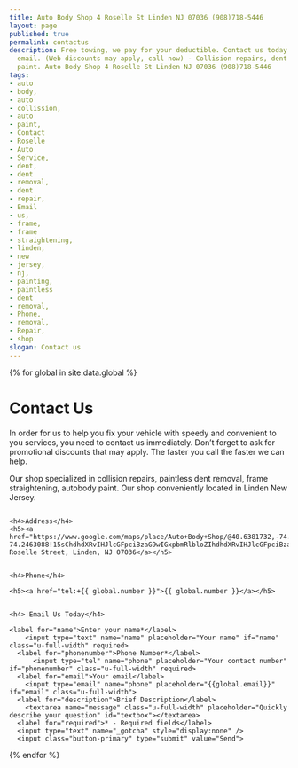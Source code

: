 ```yaml
---
title: Auto Body Shop 4 Roselle St Linden NJ 07036 (908)718-5446
layout: page
published: true
permalink: contactus
description: Free towing, we pay for your deductible. Contact us today - Call, or
  email. (Web discounts may apply, call now) - Collision repairs, dent removal, body
  paint. Auto Body Shop 4 Roselle St Linden NJ 07036 (908)718-5446
tags:
- auto
- body,
- auto
- collission,
- auto
- paint,
- Contact
- Roselle
- Auto
- Service,
- dent,
- dent
- removal,
- dent
- repair,
- Email
- us,
- frame,
- frame
- straightening,
- linden,
- new
- jersey,
- nj,
- painting,
- paintless
- dent
- removal,
- Phone,
- removal,
- Repair,
- shop
slogan: Contact us
---
```


{% for global in site.data.global %}
# Contact Us

<div class="row">
<div class="u-full-width">
In order for us to help you fix your vehicle with speedy and convenient to you services, you need to contact us immediately. Don’t forget to ask for promotional discounts that may apply. The faster you call the faster we can help.

Our shop specialized in collision repairs, paintless dent removal, frame straightening, autobody paint. Our shop conveniently located in Linden New Jersey.
</div>
</div>

<div class="row center">
<div class="one-half column">



<i class="fa fa-map-marker fa-4x"></i>

	<h4>Address</h4>
	<h5><a href="https://www.google.com/maps/place/Auto+Body+Shop/@40.6381732,-74.2580369,15z/data=!4m9!1m2!2m1!1sauto+repair+shop+linden!3m5!1s0x89c3b2e1915caa2b:0x88a03a9cba693276!8m2!3d40.6353539!4d-74.2463088!15sChdhdXRvIHJlcGFpciBzaG9wIGxpbmRlbloZIhdhdXRvIHJlcGFpciBzaG9wIGxpbmRlbpIBEGF1dG9fcmVwYWlyX3Nob3CaASNDaFpEU1VoTk1HOW5TMFZKUTBGblNVUjVkM0YxUlZOQkVBRQ">4 Roselle Street, Linden, NJ 07036</a></h5>

</div>

<div class="one-half column">
    <i class="fa fa-phone fa-4x"></i>

	<h4>Phone</h4>

	<h5><a href="tel:+{{ global.number }}">{{ global.number }}</a></h5>


</div>



<div class="row center">

<i class="fa fa-envelope-o fa-4x"></i>

	<h4> Email Us Today</h4>

  <form method="POST" action="https://formspree.io/f/roselleautoservices@gmail.com">
  	<!-- Subject for this email -->
  	<input type="hidden" name="_subject" value="Roselle Auto Email Question" />

  	<label for="name">Enter your name*</label>
      	<input type="text" name="name" placeholder="Your name" if="name" class="u-full-width" required>
      <label for="phonenumber">Phone Number*</label>
          <input type="tel" name="phone" placeholder="Your contact number" if="phonenumber" class="u-full-width" required>
      <label for="email">Your email</label>
      	<input type="email" name="phone" placeholder="{{global.email}}" if="email" class="u-full-width">
      <label for="description">Brief Description</label>
      	<textarea name="message" class="u-full-width" placeholder="Quickly describe your question" id="textbox"></textarea>
      <label for="required">* - Required fields</label>
      <input type="text" name="_gotcha" style="display:none" />
      <input class="button-primary" type="submit" value="Send">
  </form>

</div>
</div>
{% endfor %}
